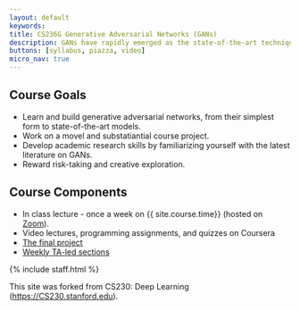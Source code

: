 ```yaml
---
layout: default
keywords:
title: CS236G Generative Adversarial Networks (GANs)
description: GANs have rapidly emerged as the state-of-the-art technique in realistic image generation. You'll start with basic GANs and learn all the way up to their state-of-the-art forms. The applications span realistic image editing that is omnipresent in popular app filters, enabling tumor classification under low data schemes in medicine, and visualizing realistic scenarios of climate change destruction. You'll also get to examine key challenges of GANs today, including reliable evaluation, inherent biases, and training stability. After this course, students should be familiar with GANs and the broader generative models and machine learning contexts in which these models are situated. 
buttons: [syllabus, piazza, video]
micro_nav: true
---
```

## Course Goals
- Learn and build generative adversarial networks, from their simplest form to state-of-the-art models. 
- Work on a movel and substatiantial course project.
- Develop academic research skills by familiarizing yourself with the latest literature on GANs.
- Reward risk-taking and creative exploration.


## Course Components
* In class lecture - once a week on {{ site.course.time}} (hosted on [Zoom](https://stanford.zoom.us/j/95170971060?pwd=bnNFU1pBWExlUlVUdDQ0RnNsYWQvQT09)). 
* Video lectures, programming assignments, and quizzes on Coursera
* [The final project](/project)
* [Weekly TA-led sections](/section)


<!-- Course Staff -->
{% include staff.html %}


This site was forked from CS230: Deep Learning (https://CS230.stanford.edu).
